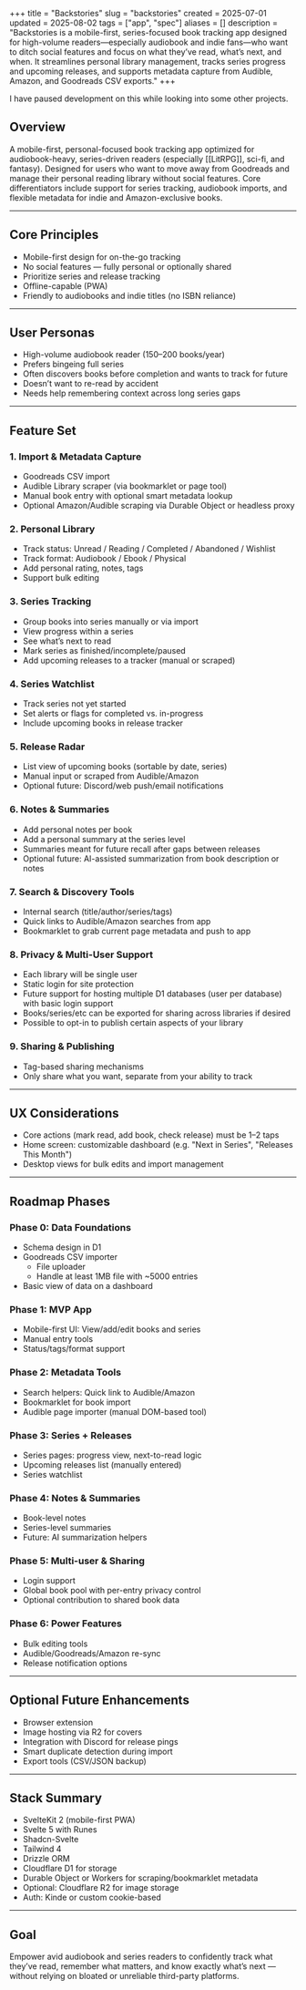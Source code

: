 +++
title = "Backstories"
slug = "backstories"
created = 2025-07-01
updated = 2025-08-02
tags = ["app", "spec"]
aliases = []
description = "Backstories is a mobile-first, series-focused book tracking app designed for high-volume readers—especially audiobook and indie fans—who want to ditch social features and focus on what they’ve read, what’s next, and when. It streamlines personal library management, tracks series progress and upcoming releases, and supports metadata capture from Audible, Amazon, and Goodreads CSV exports."
+++

I have paused development on this while looking into some other projects.

## Overview
A mobile-first, personal-focused book tracking app optimized for audiobook-heavy, series-driven readers (especially [[LitRPG]], sci-fi, and fantasy). Designed for users who want to move away from Goodreads and manage their personal reading library without social features. Core differentiators include support for series tracking, audiobook imports, and flexible metadata for indie and Amazon-exclusive books.

---

## Core Principles
- Mobile-first design for on-the-go tracking
- No social features — fully personal or optionally shared
- Prioritize series and release tracking
- Offline-capable (PWA)
- Friendly to audiobooks and indie titles (no ISBN reliance)

---

## User Personas
- High-volume audiobook reader (150–200 books/year)
- Prefers bingeing full series
- Often discovers books before completion and wants to track for future
- Doesn’t want to re-read by accident
- Needs help remembering context across long series gaps

---

## Feature Set

### 1. Import & Metadata Capture
- Goodreads CSV import
- Audible Library scraper (via bookmarklet or page tool)
- Manual book entry with optional smart metadata lookup
- Optional Amazon/Audible scraping via Durable Object or headless proxy

### 2. Personal Library
- Track status: Unread / Reading / Completed / Abandoned / Wishlist
- Track format: Audiobook / Ebook / Physical
- Add personal rating, notes, tags
- Support bulk editing

### 3. Series Tracking
- Group books into series manually or via import
- View progress within a series
- See what’s next to read
- Mark series as finished/incomplete/paused
- Add upcoming releases to a tracker (manual or scraped)

### 4. Series Watchlist
- Track series not yet started
- Set alerts or flags for completed vs. in-progress
- Include upcoming books in release tracker

### 5. Release Radar
- List view of upcoming books (sortable by date, series)
- Manual input or scraped from Audible/Amazon
- Optional future: Discord/web push/email notifications

### 6. Notes & Summaries
- Add personal notes per book
- Add a personal summary at the series level
- Summaries meant for future recall after gaps between releases
- Optional future: AI-assisted summarization from book description or notes

### 7. Search & Discovery Tools
- Internal search (title/author/series/tags)
- Quick links to Audible/Amazon searches from app
- Bookmarklet to grab current page metadata and push to app

### 8. Privacy & Multi-User Support
- Each library will be single user
- Static login for site protection
- Future support for hosting multiple D1 databases (user per database) with basic login support
- Books/series/etc can be exported for sharing across libraries if desired
- Possible to opt-in to publish certain aspects of your library

### 9. Sharing & Publishing
- Tag-based sharing mechanisms
- Only share what you want, separate from your ability to track

---

## UX Considerations
- Core actions (mark read, add book, check release) must be 1–2 taps
- Home screen: customizable dashboard (e.g. "Next in Series", "Releases This Month")
- Desktop views for bulk edits and import management

---

## Roadmap Phases

### Phase 0: Data Foundations
- Schema design in D1
- Goodreads CSV importer
	- File uploader
	- Handle at least 1MB file with ~5000 entries
- Basic view of data on a dashboard

### Phase 1: MVP App
- Mobile-first UI: View/add/edit books and series
- Manual entry tools
- Status/tags/format support

### Phase 2: Metadata Tools
- Search helpers: Quick link to Audible/Amazon
- Bookmarklet for book import
- Audible page importer (manual DOM-based tool)

### Phase 3: Series + Releases
- Series pages: progress view, next-to-read logic
- Upcoming releases list (manually entered)
- Series watchlist

### Phase 4: Notes & Summaries
- Book-level notes
- Series-level summaries
- Future: AI summarization helpers

### Phase 5: Multi-user & Sharing
- Login support
- Global book pool with per-entry privacy control
- Optional contribution to shared book data

### Phase 6: Power Features
- Bulk editing tools
- Audible/Goodreads/Amazon re-sync
- Release notification options

---

## Optional Future Enhancements
- Browser extension
- Image hosting via R2 for covers
- Integration with Discord for release pings
- Smart duplicate detection during import
- Export tools (CSV/JSON backup)

---

## Stack Summary
- SvelteKit 2 (mobile-first PWA)
- Svelte 5 with Runes
- Shadcn-Svelte
- Tailwind 4
- Drizzle ORM
- Cloudflare D1 for storage
- Durable Object or Workers for scraping/bookmarklet metadata
- Optional: Cloudflare R2 for image storage
- Auth: Kinde or custom cookie-based

---

## Goal
Empower avid audiobook and series readers to confidently track what they’ve read, remember what matters, and know exactly what’s next — without relying on bloated or unreliable third-party platforms.
